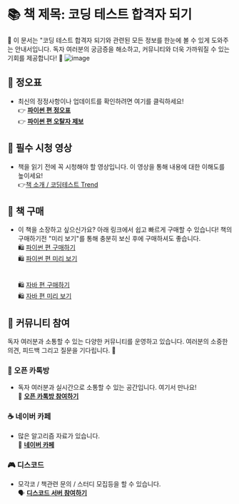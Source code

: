 # 📚 **책 제목**: 코딩 테스트 합격자 되기

🌟 이 문서는 "코딩 테스트 합격자 되기와 관련된 모든 정보를 한눈에 볼 수 있게 도와주는 안내서입니다. 독자 여러분의 궁금증을 해소하고, 커뮤니티와 더욱 가까워질 수 있는 기회를 제공합니다! 🌟
![image](https://github.com/dremdeveloper/codingtest_python/assets/131899974/759d275f-8289-49d8-b8d7-02e363b3649a)

## 📝 정오표


- 최신의 정정사항이나 업데이트를 확인하려면 여기를 클릭하세요!
  <br>👉 [**파이썬 편 정오표**](https://github.com/dremdeveloper/codingtest_python/blob/main/%EC%A0%95%EC%98%A4%ED%91%9C.md)
  <br>👉 [**파이썬 편 오탈자 제보**](https://forms.gle/BwRhPaLLJ7pM7LbM6)


## 🎥 필수 시청 영상

- 책을 읽기 전에 꼭 시청해야 할 영상입니다. 이 영상을 통해 내용에 대한 이해도를 높이세요!
  <br>👉[책 소개 / 코딩테스트 Trend](https://youtu.be/Q13Uj_5bH9M?si=fmy3LJqO3oG8F_rq)
  


## 🛒 책 구매

- 이 책을 소장하고 싶으신가요? 아래 링크에서 쉽고 빠르게 구매할 수 있습니다!
  책의 구매하기전 "미리 보기"를 통해 충분히 보신 후에 구매하셔도 좋습니다.
  <br>🛍️ [파이썬 편 구매하기](https://www.yes24.com/Product/Goods/123272392)
  <br>🛍️ [파이썬 편 미리 보기](https://wikidocs.net/book/13314)
<br></br>
  <br>🛍️ [자바 편 구매하기](https://product.kyobobook.co.kr/detail/S000212576322)
  <br>🛍️ [자바 편 미리 보기](https://wikidocs.net/book/14549)

## 💬 커뮤니티 참여

독자 여러분과 소통할 수 있는 다양한 커뮤니티를 운영하고 있습니다. 여러분의 소중한 의견, 피드백 그리고 질문을 기다립니다. 🌈

### 📢 오픈 카톡방

- 독자 여러분과 실시간으로 소통할 수 있는 공간입니다. 여기서 만나요! <br>👥 [**오픈 카톡방 참여하기**](https://open.kakao.com/o/gX0WnTCf)

### ☕ 네이버 카페
- 많은 알고리즘 자료가 있습니다. <br>📖 [**네이버 카페**](https://cafe.naver.com/dremdeveloper)

### 🎮 디스코드
- 모각코 / 책관련 문의 / 스터디 모집등을 할 수 있습니다. <br>🗣️ [**디스코드 서버 참여하기**](https://discord.gg/W6h2NveQy7)
